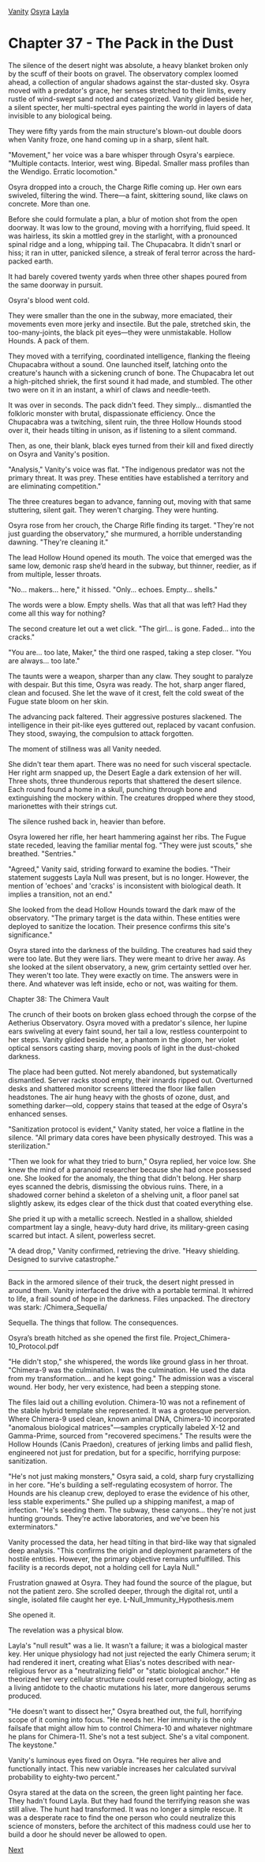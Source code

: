 [Vanity](Vanity.md)
[Osyra](Osyra.md)
[Layla](Layla.md)

# Chapter 37 - The Pack in the Dust

The silence of the desert night was absolute, a heavy blanket broken only by the scuff of their boots on gravel. The observatory complex loomed ahead, a collection of angular shadows against the star-dusted sky. Osyra moved with a predator's grace, her senses stretched to their limits, every rustle of wind-swept sand noted and categorized. Vanity glided beside her, a silent specter, her multi-spectral eyes painting the world in layers of data invisible to any biological being.

They were fifty yards from the main structure's blown-out double doors when Vanity froze, one hand coming up in a sharp, silent halt.

"Movement," her voice was a bare whisper through Osyra's earpiece. "Multiple contacts. Interior, west wing. Bipedal. Smaller mass profiles than the Wendigo. Erratic locomotion."

Osyra dropped into a crouch, the Charge Rifle coming up. Her own ears swiveled, filtering the wind. There—a faint, skittering sound, like claws on concrete. More than one.

Before she could formulate a plan, a blur of motion shot from the open doorway. It was low to the ground, moving with a horrifying, fluid speed. It was hairless, its skin a mottled grey in the starlight, with a pronounced spinal ridge and a long, whipping tail. The Chupacabra. It didn't snarl or hiss; it ran in utter, panicked silence, a streak of feral terror across the hard-packed earth.

It had barely covered twenty yards when three other shapes poured from the same doorway in pursuit.

Osyra's blood went cold.

They were smaller than the one in the subway, more emaciated, their movements even more jerky and insectile. But the pale, stretched skin, the too-many-joints, the black pit eyes—they were unmistakable. Hollow Hounds. A pack of them.

They moved with a terrifying, coordinated intelligence, flanking the fleeing Chupacabra without a sound. One launched itself, latching onto the creature's haunch with a sickening crunch of bone. The Chupacabra let out a high-pitched shriek, the first sound it had made, and stumbled. The other two were on it in an instant, a whirl of claws and needle-teeth.

It was over in seconds. The pack didn't feed. They simply… dismantled the folkloric monster with brutal, dispassionate efficiency. Once the Chupacabra was a twitching, silent ruin, the three Hollow Hounds stood over it, their heads tilting in unison, as if listening to a silent command.

Then, as one, their blank, black eyes turned from their kill and fixed directly on Osyra and Vanity's position.

"Analysis," Vanity's voice was flat. "The indigenous predator was not the primary threat. It was prey. These entities have established a territory and are eliminating competition."

The three creatures began to advance, fanning out, moving with that same stuttering, silent gait. They weren't charging. They were hunting.

Osyra rose from her crouch, the Charge Rifle finding its target. "They're not just guarding the observatory," she murmured, a horrible understanding dawning. "They're cleaning it."

The lead Hollow Hound opened its mouth. The voice that emerged was the same low, demonic rasp she’d heard in the subway, but thinner, reedier, as if from multiple, lesser throats.

"No… makers… here," it hissed. "Only… echoes. Empty… shells."

The words were a blow. Empty shells. Was that all that was left? Had they come all this way for nothing?

The second creature let out a wet click. "The girl… is gone. Faded… into the cracks."

"You are… too late, Maker," the third one rasped, taking a step closer. "You are always… too late."

The taunts were a weapon, sharper than any claw. They sought to paralyze with despair. But this time, Osyra was ready. The hot, sharp anger flared, clean and focused. She let the wave of it crest, felt the cold sweat of the Fugue state bloom on her skin.

The advancing pack faltered. Their aggressive postures slackened. The intelligence in their pit-like eyes guttered out, replaced by vacant confusion. They stood, swaying, the compulsion to attack forgotten.

The moment of stillness was all Vanity needed.

She didn't tear them apart. There was no need for such visceral spectacle. Her right arm snapped up, the Desert Eagle a dark extension of her will. Three shots, three thunderous reports that shattered the desert silence. Each round found a home in a skull, punching through bone and extinguishing the mockery within. The creatures dropped where they stood, marionettes with their strings cut.

The silence rushed back in, heavier than before.

Osyra lowered her rifle, her heart hammering against her ribs. The Fugue state receded, leaving the familiar mental fog. "They were just scouts," she breathed. "Sentries."

"Agreed," Vanity said, striding forward to examine the bodies. "Their statement suggests Layla Null was present, but is no longer. However, the mention of 'echoes' and 'cracks' is inconsistent with biological death. It implies a transition, not an end."

She looked from the dead Hollow Hounds toward the dark maw of the observatory. "The primary target is the data within. These entities were deployed to sanitize the location. Their presence confirms this site's significance."

Osyra stared into the darkness of the building. The creatures had said they were too late. But they were liars. They were meant to drive her away. As she looked at the silent observatory, a new, grim certainty settled over her. They weren't too late. They were exactly on time. The answers were in there. And whatever was left inside, echo or not, was waiting for them.

Chapter 38: The Chimera Vault

The crunch of their boots on broken glass echoed through the corpse of the Aetherius Observatory. Osyra moved with a predator's silence, her lupine ears swiveling at every faint sound, her tail a low, restless counterpoint to her steps. Vanity glided beside her, a phantom in the gloom, her violet optical sensors casting sharp, moving pools of light in the dust-choked darkness.

The place had been gutted. Not merely abandoned, but systematically dismantled. Server racks stood empty, their innards ripped out. Overturned desks and shattered monitor screens littered the floor like fallen headstones. The air hung heavy with the ghosts of ozone, dust, and something darker—old, coppery stains that teased at the edge of Osyra's enhanced senses.

"Sanitization protocol is evident," Vanity stated, her voice a flatline in the silence. "All primary data cores have been physically destroyed. This was a sterilization."

"Then we look for what they tried to burn," Osyra replied, her voice low. She knew the mind of a paranoid researcher because she had once possessed one. She looked for the anomaly, the thing that didn't belong. Her sharp eyes scanned the debris, dismissing the obvious ruins. There, in a shadowed corner behind a skeleton of a shelving unit, a floor panel sat slightly askew, its edges clear of the thick dust that coated everything else.

She pried it up with a metallic screech. Nestled in a shallow, shielded compartment lay a single, heavy-duty hard drive, its military-green casing scarred but intact. A silent, powerless secret.

"A dead drop," Vanity confirmed, retrieving the drive. "Heavy shielding. Designed to survive catastrophe."

---

Back in the armored silence of their truck, the desert night pressed in around them. Vanity interfaced the drive with a portable terminal. It whirred to life, a frail sound of hope in the darkness. Files unpacked. The directory was stark: /Chimera_Sequella/

Sequella. The things that follow. The consequences.

Osyra’s breath hitched as she opened the first file. Project_Chimera-10_Protocol.pdf

"He didn't stop," she whispered, the words like ground glass in her throat. "Chimera-9 was the culmination. I was the culmination. He used the data from my transformation... and he kept going." The admission was a visceral wound. Her body, her very existence, had been a stepping stone.

The files laid out a chilling evolution. Chimera-10 was not a refinement of the stable hybrid template she represented. It was a grotesque perversion. Where Chimera-9 used clean, known animal DNA, Chimera-10 incorporated "anomalous biological matrices"—samples cryptically labeled X-12 and Gamma-Prime, sourced from "recovered specimens." The results were the Hollow Hounds (Canis Praedon), creatures of jerking limbs and pallid flesh, engineered not just for predation, but for a specific, horrifying purpose: sanitization.

"He's not just making monsters," Osyra said, a cold, sharp fury crystallizing in her core. "He's building a self-regulating ecosystem of horror. The Hounds are his cleanup crew, deployed to erase the evidence of his other, less stable experiments." She pulled up a shipping manifest, a map of infection. "He's seeding them. The subway, these canyons... they're not just hunting grounds. They're active laboratories, and we've been his exterminators."

Vanity processed the data, her head tilting in that bird-like way that signaled deep analysis. "This confirms the origin and deployment parameters of the hostile entities. However, the primary objective remains unfulfilled. This facility is a records depot, not a holding cell for Layla Null."

Frustration gnawed at Osyra. They had found the source of the plague, but not the patient zero. She scrolled deeper, through the digital rot, until a single, isolated file caught her eye. L-Null_Immunity_Hypothesis.mem

She opened it.

The revelation was a physical blow.

Layla's "null result" was a lie. It wasn't a failure; it was a biological master key. Her unique physiology had not just rejected the early Chimera serum; it had rendered it inert, creating what Elias's notes described with near-religious fervor as a "neutralizing field" or "static biological anchor." He theorized her very cellular structure could reset corrupted biology, acting as a living antidote to the chaotic mutations his later, more dangerous serums produced.

"He doesn't want to dissect her," Osyra breathed out, the full, horrifying scope of it coming into focus. "He needs her. Her immunity is the only failsafe that might allow him to control Chimera-10 and whatever nightmare he plans for Chimera-11. She's not a test subject. She's a vital component. The keystone."

Vanity's luminous eyes fixed on Osyra. "He requires her alive and functionally intact. This new variable increases her calculated survival probability to eighty-two percent."

Osyra stared at the data on the screen, the green light painting her face. They hadn't found Layla. But they had found the terrifying reason she was still alive. The hunt had transformed. It was no longer a simple rescue. It was a desperate race to find the one person who could neutralize this science of monsters, before the architect of this madness could use her to build a door he should never be allowed to open.

[Next](238.md)